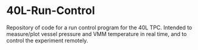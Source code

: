 # 40L-Run-Control

Repository of code for a run control program for the 40L TPC. Intended to measure/plot vessel pressure and VMM temperature in real time, and to control the experiment remotely.
